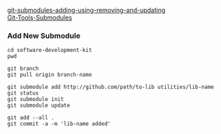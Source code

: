 

[git-submodules-adding-using-removing-and-updating](https://chrisjean.com/git-submodules-adding-using-removing-and-updating/)  
[Git-Tools-Submodules](https://git-scm.com/book/en/v2/Git-Tools-Submodules)  


### Add New Submodule  
```
cd software-development-kit
pwd

git branch
git pull origin branch-name

git submodule add http://github.com/path/to-lib utilities/lib-name
git status
git submodule init
git submodule update

git add --all .
git commit -a -m 'lib-name added'
```
